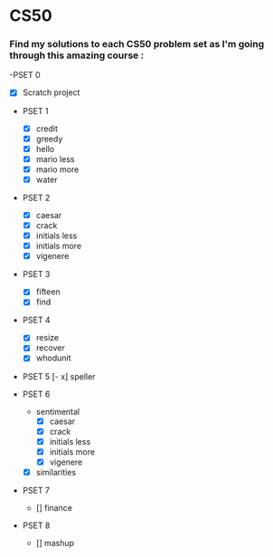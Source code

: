 # CS50

### Find my solutions to each CS50 problem set as I'm going through this amazing course :

-PSET 0
  - [x]  Scratch project
  
- PSET 1
  - [x] credit
  - [x] greedy
  - [x] hello
  - [x] mario less
  - [x] mario more
  - [x] water

- PSET 2
  - [x] caesar
  - [x] crack
  - [x] initials less
  - [x] initials more
  - [x] vigenere
  
- PSET 3
  - [x] fifteen
  - [x] find
  
- PSET 4
  - [x] resize
  - [x] recover
  - [x] whodunit

- PSET 5
  [- x] speller

- PSET 6
  - sentimental
    - [x] caesar
    - [x] crack
    - [x] initials less
    - [x] initials more
    - [x] vigenere 
  - [x] similarities
  
- PSET 7 
  - [] finance

- PSET 8
  - [] mashup
